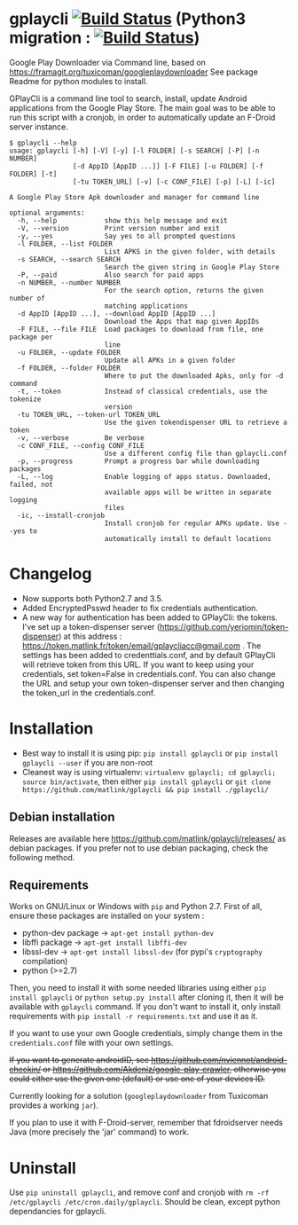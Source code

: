 # gplaycli [![Build Status](https://travis-ci.org/matlink/gplaycli.svg?branch=master)](https://travis-ci.org/matlink/gplaycli) (Python3 migration : [![Build Status](https://travis-ci.org/matlink/gplaycli.svg?branch=python3)](https://travis-ci.org/matlink/gplaycli))

Google Play Downloader via Command line, based on https://framagit.org/tuxicoman/googleplaydownloader See package Readme for python modules to install.

GPlayCli is a command line tool to search, install, update Android applications from the Google Play Store. The main goal was to be able to run this script with a cronjob, in order to automatically update an F-Droid server instance.


	$ gplaycli --help
	usage: gplaycli [-h] [-V] [-y] [-l FOLDER] [-s SEARCH] [-P] [-n NUMBER]
	                [-d AppID [AppID ...]] [-F FILE] [-u FOLDER] [-f FOLDER] [-t]
	                [-tu TOKEN_URL] [-v] [-c CONF_FILE] [-p] [-L] [-ic]

	A Google Play Store Apk downloader and manager for command line

	optional arguments:
	  -h, --help            show this help message and exit
	  -V, --version         Print version number and exit
	  -y, --yes             Say yes to all prompted questions
	  -l FOLDER, --list FOLDER
	                        List APKS in the given folder, with details
	  -s SEARCH, --search SEARCH
	                        Search the given string in Google Play Store
	  -P, --paid            Also search for paid apps
	  -n NUMBER, --number NUMBER
	                        For the search option, returns the given number of
	                        matching applications
	  -d AppID [AppID ...], --download AppID [AppID ...]
	                        Download the Apps that map given AppIDs
	  -F FILE, --file FILE  Load packages to download from file, one package per
	                        line
	  -u FOLDER, --update FOLDER
	                        Update all APKs in a given folder
	  -f FOLDER, --folder FOLDER
	                        Where to put the downloaded Apks, only for -d command
	  -t, --token           Instead of classical credentials, use the tokenize
	                        version
	  -tu TOKEN_URL, --token-url TOKEN_URL
	                        Use the given tokendispenser URL to retrieve a token
	  -v, --verbose         Be verbose
	  -c CONF_FILE, --config CONF_FILE
	                        Use a different config file than gplaycli.conf
	  -p, --progress        Prompt a progress bar while downloading packages
	  -L, --log             Enable logging of apps status. Downloaded, failed, not
	                        available apps will be written in separate logging
	                        files
	  -ic, --install-cronjob
	                        Install cronjob for regular APKs update. Use --yes to
	                        automatically install to default locations

Changelog
=========
- Now supports both Python2.7 and 3.5.
- Added EncryptedPsswd header to fix credentials authentication.
- A new way for authentication has been added to GPlayCli: the tokens. I've set up a token-dispenser server (https://github.com/yeriomin/token-dispenser) at this address : https://token.matlink.fr/token/email/gplaycliacc@gmail.com . The settings has been added to credenttials.conf, and by default GPlayCli will retrieve token from this URL. If you want to keep using your credentials, set token=False in credentials.conf. You can also change the URL and setup your own token-dispenser server and then changing the token_url in the credentials.conf.

Installation
============

- Best way to install it is using pip: `pip install gplaycli` or `pip install gplaycli --user` if you are non-root
- Cleanest way is using virtualenv: `virtualenv gplaycli; cd gplaycli; source bin/activate`, then either `pip install gplaycli` or `git clone https://github.com/matlink/gplaycli && pip install ./gplaycli/`

Debian installation
--------------------
Releases are available here https://github.com/matlink/gplaycli/releases/ as debian packages. If you prefer not to use debian packaging, check the following method.

Requirements
----------
Works on GNU/Linux or Windows with `pip` and Python 2.7. First of all, ensure these packages are installed on your system : 

- python-dev package -> `apt-get install python-dev`
- libffi package -> `apt-get install libffi-dev`
- libssl-dev -> `apt-get install libssl-dev` (for pypi's `cryptography` compilation)
- python (>=2.7)

Then, you need to install it with some needed libraries using either `pip install gplaycli` or `python setup.py install` after cloning it, then it will be available with `gplaycli` command. If you don't want to install it, only install requirements with `pip install -r requirements.txt` and use it as it.

If you want to use your own Google credentials, simply change them in the `credentials.conf` file with your own settings. 

~~If you want to generate androidID, see https://github.com/nviennot/android-checkin/ or https://github.com/Akdeniz/google-play-crawler, otherwise you could either use the given one (default) or use one of your devices ID.~~

Currently looking for a solution (`googleplaydownloader` from Tuxicoman provides a working `jar`).

If you plan to use it with F-Droid-server, remember that fdroidserver needs Java (more precisely the 'jar' command) to work.

Uninstall
=========
Use `pip uninstall gplaycli`, and remove conf and cronjob with `rm -rf /etc/gplaycli /etc/cron.daily/gplaycli`. Should be clean, except python dependancies for gplaycli.
